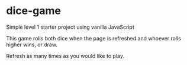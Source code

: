 # dice-game
Simple level 1 starter project using vanilla JavaScript

This game rolls both dice when the page is refreshed and whoever rolls higher wins, or draw. 

Refresh as many times as you would like to play.

